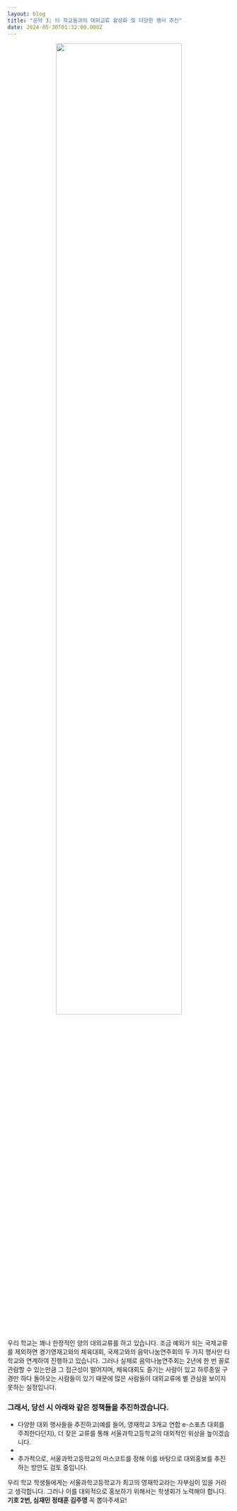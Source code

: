 ```yaml
---
layout: blog
title: "공약 3: 타 학교들과의 대외교류 활성화 및 다양한 행사 추진"
date: 2024-05-30T01:32:00.000Z
---
```

<center><img src="https://img1.daumcdn.net/thumb/R1280x0/?fname=http://t1.daumcdn.net/brunch/service/user/a4T2/image/eX1kHW_fKC782Si5BWcGFITL1Ds.jpg" width="75%"></center>
우리 학교는 꽤나 한정적인 양의 대외교류를 하고 있습니다. 조금 예외가 되는 국제교류를 제외하면 경기영재고와의 체육대회, 국제고와의 음악나눔연주회의 두 가지 행사만 타 학교와 연계하여 진행하고 있습니다. 그러나 실제로 음악나눔연주회는 2년에 한 번 꼴로 관람할 수 있는만큼 그 접근성이 떨어지며, 체육대회도 즐기는 사람이 있고 하루종일 구경만 하다 돌아오는 사람들이 있기 때문에 많은 사람들이 대외교류에 별 관심을 보이지 못하는 실정입니다.

### **그래서, 당선 시 아래와 같은 정책들을 추진하겠습니다.**

* 다양한 대외 행사들을 추진하고(예를 들어, 영재학교 3개교 연합 e-스포츠 대회를 주최한다던지), 더 잦은 교류를 통해 서울과학고등학교의 대외적인 위상을 높이겠습니다.
*
* 추가적으로, 서울과학고등학교의 마스코트를 정해 이를 바탕으로 대외홍보를 추진하는 방안도 검토 중입니다.

우리 학교 학생들에게는 서울과학고등학교가 최고의 영재학교라는 자부심이 있을 거라고 생각합니다. 그러나 이를 대외적으로 홍보하기 위해서는 학생회가 노력해야 합니다. **기호 2번, 심재민 정태훈 김주영** 꼭 뽑아주세요!
